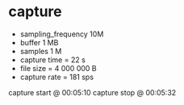 # capture

* sampling_frequency 10M
* buffer 1 MB 
* samples 1 M
* capture time = 22 s
* file size = 4 000 000 B
* capture rate = 181 sps

capture start @ 00:05:10
capture stop @ 00:05:32

